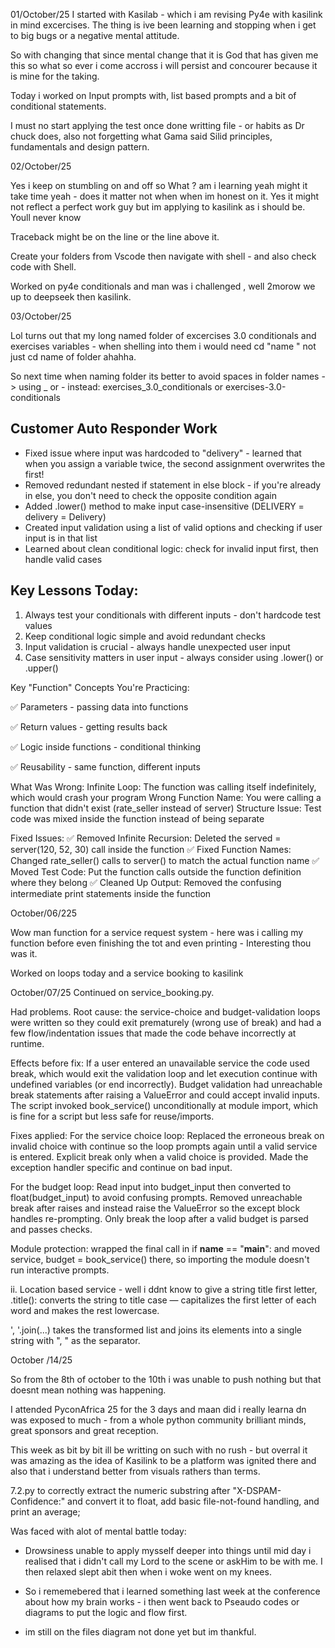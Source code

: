 01/October/25
I started with Kasilab - which i am revising Py4e with kasilink in mind excercises. The thing is ive been learning and stopping when i get to big bugs or a negative mental attitude.

So with changing that since mental change that it is God that has given me this so what so ever i come accross i will persist and concourer because it is mine for the taking.

Today i worked on Input prompts with, list based prompts and a bit of conditional statements.

I must no start applying the test once done writting file - or habits as Dr chuck does, also not forgetting what Gama said Silid principles, fundamentals and design pattern.

02/October/25

Yes i keep on stumbling on and off so What ? am i learning yeah might it take time yeah - does it matter not when when im honest on it. Yes it might not reflect a perfect work guy but im applying to kasilink as i should be. Youll never know

Traceback might be on the line or the line above it.

Create your folders from Vscode then navigate with shell - and also check code with Shell.

Worked on py4e conditionals and man was i challenged , well 2morow we up to deepseek then kasilink.

03/October/25

Lol turns out that my long named folder of excercises 3.0 conditionals and exercises variables - when shelling into them i would need cd "name " not just cd name of folder ahahha.

So next time when naming folder its better to avoid spaces in folder names -> using _ or - instead: exercises_3.0_conditionals or exercises-3.0-conditionals

## Customer Auto Responder Work
- Fixed issue where input was hardcoded to "delivery" - learned that when you assign a variable twice, the second assignment overwrites the first!
- Removed redundant nested if statement in else block - if you're already in else, you don't need to check the opposite condition again
- Added .lower() method to make input case-insensitive (DELIVERY = delivery = Delivery)
- Created input validation using a list of valid options and checking if user input is in that list
- Learned about clean conditional logic: check for invalid input first, then handle valid cases


## Key Lessons Today:
1. Always test your conditionals with different inputs - don't hardcode test values
2. Keep conditional logic simple and avoid redundant checks
3. Input validation is crucial - always handle unexpected user input
4. Case sensitivity matters in user input - always consider using .lower() or .upper()

Key "Function" Concepts You're Practicing:

✅ Parameters - passing data into functions

✅ Return values - getting results back

✅ Logic inside functions - conditional thinking

✅ Reusability - same function, different inputs

What Was Wrong:
Infinite Loop: The function was calling itself indefinitely, which would crash your program
Wrong Function Name: You were calling a function that didn't exist (rate_seller instead of server)
Structure Issue: Test code was mixed inside the function instead of being separate

Fixed Issues:
✅ Removed Infinite Recursion: Deleted the served = server(120, 52, 30) call inside the function
✅ Fixed Function Names: Changed rate_seller() calls to server() to match the actual function name
✅ Moved Test Code: Put the function calls outside the function definition where they belong
✅ Cleaned Up Output: Removed the confusing intermediate print statements inside the function

October/06/225

Wow man function for a service request system - here was i calling my function before even finishing the tot and even printing - Interesting thou was it.

Worked on loops today and a service booking to kasilink


October/07/25
Continued on service_booking.py.

Had problems.
Root cause: the service-choice and budget-validation loops were written so they could exit prematurely (wrong use of break) and had a few flow/indentation issues that made the code behave incorrectly at runtime.

Effects before fix:
If a user entered an unavailable service the code used break, which would exit the validation loop and let execution continue with undefined variables (or end incorrectly).
Budget validation had unreachable break statements after raising a ValueError and could accept invalid inputs.
The script invoked book_service() unconditionally at module import, which is fine for a script but less safe for reuse/imports.

Fixes applied:
For the service choice loop:
Replaced the erroneous break on invalid choice with continue so the loop prompts again until a valid service is entered.
Explicit break only when a valid choice is provided.
Made the exception handler specific and continue on bad input.

For the budget loop:
Read input into budget_input then converted to float(budget_input) to avoid confusing prompts.
Removed unreachable break after raises and instead raise the ValueError so the except block handles re-prompting.
Only break the loop after a valid budget is parsed and passes checks.

Module protection: wrapped the final call in if __name__ == "__main__": and moved service, budget = book_service() there, so importing the module doesn't run interactive prompts.

ii. Location based service - well i ddnt know to give a string title first letter, .title(): converts the string to title case — capitalizes the first letter of each word and makes the rest lowercase.

', '.join(...) takes the transformed list and joins its elements into a single string with ", " as the separator.

October /14/25

So from the 8th of october to the 10th i was unable to push nothing but that doesnt mean nothing was happening.

I attended PyconAfrica 25 for the 3 days and maan did i really learna dn was exposed to much - from a whole python community brilliant minds, great sponsors and great reception.

This week as bit by bit ill be writting on such  with no rush - but overral it was amazing as the idea of Kasilink to be a platform was ignited there and also that i understand better from visuals rathers than terms.

 7.2.py to correctly extract the numeric substring after "X-DSPAM-Confidence:" and convert it to float, add basic file-not-found handling, and print an average;

 Was faced with alot of mental battle today:

- Drowsiness unable to apply mysself deeper into things until mid day i realised that i didn't call my Lord to the scene or askHim to be with me. I then relaxed slept abit then when i woke went on my knees.
- So i rememebered that i learned something last week at the conference about how my brain works - i then went back to Pseaudo codes or diagrams to put the logic and flow first.

- im still on the files diagram not done yet but im thankful.